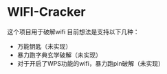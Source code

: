 # WIFI-Cracker

这个项目用于破解wifi
目前想法是支持以下几种：

* 万能钥匙（未实现）
* 暴力跑字典玄学破解（未实现）
* 对于开启了WPS功能的wifi，暴力跑pin破解（未实现）
